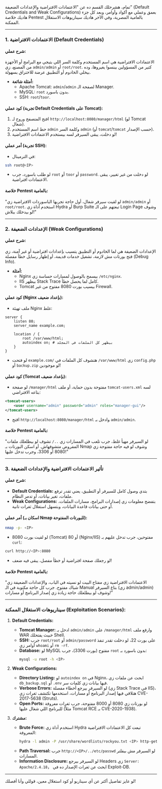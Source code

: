 تمام، هشرحلك القسم ده عن "الاعتمادات الافتراضية والإعدادات الضعيفة" (Default Credentials and Weak Configurations) بعمق وعملي مع أكواد وأوامر، وبعد كل جزء هاديك خلاصة Pentest بالعامية المصرية، وفي الآخر هاديك سيناريوهات الاستغلال الممكنة.

---

### **1. الاعتمادات الافتراضية (Default Credentials)**
#### **شرح عملي:**
الاعتمادات الافتراضية هي اسم المستخدم وكلمة السر اللي بتيجي مع البرامج أو الأجهزة من المصنع، زي `admin/admin` أو `root/root`. كتير من المسؤولين بينسوا يغيروها، وده بيخلي الخادوم أو التطبيق عرضة للاختراق بسهولة.

- **أمثلة شائعة:**
  - Apache Tomcat: `admin`/`admin` لصفحة الـ Manager.
  - MySQL: `root` بدون باسورد.
  - SSH: `root`/`toor`.

#### **كود عملي (تجربة Default Credentials على Tomcat):**
1. افتح المتصفح وروح لـ `http://localhost:8080/manager/html` (لو Tomcat شغال).
2. حط اسم المستخدم `admin` وكلمة السر `admin` (أو `tomcat`/`tomcat` حسب الإصدار).
3. لو دخلت، يبقى السيرفر لسه بيستخدم الاعتمادات الافتراضية!

#### **أمر عملي (تجربة SSH):**
- في الترمينال:
```bash
ssh root@<IP>
```
- لو طلب باسورد، جرب `root` أو `toor` أو `password`. لو دخلت من غير تغيير، يبقى الاعتمادات افتراضية.

#### **خلاصة Pentest بالعامية:**
"لو لقيت سيرفر شغال، أول حاجة تجربها الباسوردات الافتراضية زي `admin/admin` أو `root/root`. استخدم أداة زي Hydra أو Burp Suite تبعتهم على الـ Login Page وشوف لو بيدخلك ببلاش!"

---

### **2. الإعدادات الضعيفة (Weak Configurations)**
#### **شرح عملي:**
الإعدادات الضعيفة هي لما الخادوم أو التطبيق يتسيب بإعدادات افتراضية أو غير آمنة، زي فتح بورتات مش لازمة، تشغيل خدمات قديمة، أو إظهار رسايل خطأ مفصلة (Debug Info).

- **أمثلة:**
  - Nginx بيسمح بالوصول لمسارات حساسة زي `/etc/nginx`.
  - IIS بيظهر Stack Trace كامل لما يحصل خطأ.
  - Tomcat بيسيب بورت 8080 مفتوح من غير Firewall.

#### **كود عملي (Nginx بإعداد ضعيف):**
- ملف تهيئة Nginx غلط:
```
server {
    listen 80;
    server_name example.com;

    location / {
        root /var/www/html;
        autoindex on; # بيظهر كل الملفات في المجلد
    }
}
```
- لو فتحت `example.com/` هتشوف كل الملفات في `/var/www/html` زي `config.php` أو `backup.zip` لو موجودين!

#### **كود عملي (Tomcat بإعداد ضعيف):**
- لو صفحة `/manager/html` مفتوحة بدون حماية، أو ملف `tomcat-users.xml` لسه بتاعه الافتراضي:
```xml
<tomcat-users>
    <user username="admin" password="admin" roles="manager-gui"/>
</tomcat-users>
```
- افتح `http://localhost:8080/manager/html` وادخل بـ `admin/admin`.

#### **خلاصة Pentest بالعامية:**
"لو السيرفر مهيأ غلط، جرب تلعب في المسارات زي `../` تشوف لو بيطلعلك ملفات المفروض متشوفهاش. أو اسكن البورتات بـ Nmap وشوف لو فيه حاجة مفتوحة زي 8080 أو 3306، وجرب تدخل عليها!"

---

### **3. تأثير الاعتمادات الافتراضية والإعدادات الضعيفة**
#### **شرح عملي:**
- **Default Credentials:** بتدي وصول كامل للسيرفر أو التطبيق، يعني تقدر ترفع ملفات، تغير بيانات، أو تدمر النظام.
- **Weak Configurations:** بتفضح معلومات زي إصدارات البرامج، مسارات الملفات، أو حتى بيانات قاعدة البيانات، وبتسهل استغلال ثغرات تانية.

#### **أمر عملي (اسكان بـ Nmap للبورتات المفتوحة):**
```bash
nmap -p- <IP>
```
- لو لقيت بورت 8080 (Tomcat) أو 80 (Nginx/IIS) مفتوحين، جرب تدخل عليهم بـ `curl`:
```bash
curl http://<IP>:8080
```
- لو رجعلك صفحة افتراضية أو خطأ مفصل، يبقى فيه ضعف!

#### **خلاصة Pentest بالعامية:**
"الاعتمادات الافتراضية زي مفتاح البيت لو نسيته في الباب، والإعدادات الضعيفة زي شباك مفتوح. جرب كل حاجة مكتوبة في الـ Manual بتاع السيرفر (زي admin/admin) وشوف لو بيطلعلك حاجة زيادة زي إصدار البرنامج أو مسارات!"

---

### **سيناريوهات الاستغلال الممكنة (Exploitation Scenarios):**
1. **Default Credentials:**
   - **Tomcat Manager:** ادخل بـ `admin/admin` على `/manager/html` وارفع ملف WAR خبيث يفتحلك Shell.
   - **SSH:** جرب `root/root` أو `admin/password` على بورت 22، لو دخلت تقدر تنفذ أوامر زي `whoami` أو `rm -rf`.
   - **Database:** لو MySQL مفتوح (بورت 3306)، جرب `root` بدون باسورد بـ:
     ```bash
     mysql -u root -h <IP>
     ```

2. **Weak Configurations:**
   - **Directory Listing:** لو `autoindex on` في Nginx، ابحث عن ملفات زي `db_backup.sql` أو `.env` فيها بيانات زي كلمات سر.
   - **Verbose Errors:** لو السيرفر بيرجع أخطاء مفصلة (زي Stack Trace في IIS)، هتلاقي فيها إصدار البرنامج أو مسارات، استخدمها تكتشف ثغرات زي CVE-2017-5638 (Struts).
   - **Open Ports:** لو بورتات زي 8080 أو 8000 مفتوحة، جرب ثغرات معروفة للبرنامج اللي شغال عليها (مثلاً Tomcat RCE بـ CVE-2020-1938).

3. **مشترك:**
   - **Brute Force:** استخدم أداة زي Hydra تبعت كل الاعتمادات الافتراضية المعروفة:
     ```bash
     hydra -l admin -P /usr/share/wordlists/rockyou.txt <IP> http-get /manager/html
     ```
   - **Path Traversal:** جرب `http://<IP>/../etc/passwd` لو السيرفر مش بيفلتر المسارات.
   - **Information Disclosure:** لو السيرفر بيرجع Headers زي `Server: Apache/2.4.18`， ابحث عن ثغرات الإصدار ده في Exploit-DB.

---

لو عايز تفاصيل أكتر عن أي سيناريو أو كود استغلال معين، قوللي وأنا أفصلك!